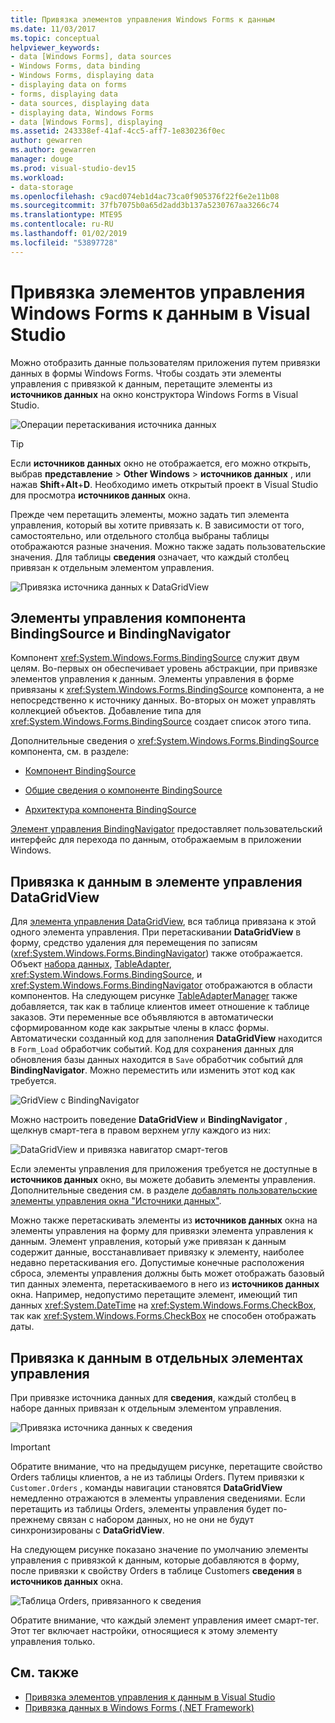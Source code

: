 ```yaml
---
title: Привязка элементов управления Windows Forms к данным
ms.date: 11/03/2017
ms.topic: conceptual
helpviewer_keywords:
- data [Windows Forms], data sources
- Windows Forms, data binding
- Windows Forms, displaying data
- displaying data on forms
- forms, displaying data
- data sources, displaying data
- displaying data, Windows Forms
- data [Windows Forms], displaying
ms.assetid: 243338ef-41af-4cc5-aff7-1e830236f0ec
author: gewarren
ms.author: gewarren
manager: douge
ms.prod: visual-studio-dev15
ms.workload:
- data-storage
ms.openlocfilehash: c9acd074eb1d4ac73ca0f905376f22f6e2e11b08
ms.sourcegitcommit: 37fb7075b0a65d2add3b137a5230767aa3266c74
ms.translationtype: MTE95
ms.contentlocale: ru-RU
ms.lasthandoff: 01/02/2019
ms.locfileid: "53897728"
---
```

# <a name="bind-windows-forms-controls-to-data-in-visual-studio"></a>Привязка элементов управления Windows Forms к данным в Visual Studio

Можно отобразить данные пользователям приложения путем привязки данных в формы Windows Forms. Чтобы создать эти элементы управления с привязкой к данным, перетащите элементы из **источников данных** на окно конструктора Windows Forms в Visual Studio.

![Операции перетаскивания источника данных](../data-tools/media/raddata-data-source-drag-operation.png)

> [!TIP]
> Если **источников данных** окно не отображается, его можно открыть, выбрав **представление** > **Other Windows** > **источников данных** , или нажав **Shift**+**Alt**+**D**. Необходимо иметь открытый проект в Visual Studio для просмотра **источников данных** окна.

Прежде чем перетащить элементы, можно задать тип элемента управления, который вы хотите привязать к. В зависимости от того, самостоятельно, или отдельного столбца выбраны таблицы отображаются разные значения.  Можно также задать пользовательские значения. Для таблицы **сведения** означает, что каждый столбец привязан к отдельным элементом управления.

![Привязка источника данных к DataGridView](../data-tools/media/raddata-bind-data-source-to-datagridview.png)

## <a name="bindingsource-and-bindingnavigator-controls"></a>Элементы управления компонента BindingSource и BindingNavigator

Компонент <xref:System.Windows.Forms.BindingSource> служит двум целям. Во-первых он обеспечивает уровень абстракции, при привязке элементов управления к данным. Элементы управления в форме привязаны к <xref:System.Windows.Forms.BindingSource> компонента, а не непосредственно к источнику данных. Во-вторых он может управлять коллекцией объектов. Добавление типа для <xref:System.Windows.Forms.BindingSource> создает список этого типа.

Дополнительные сведения о <xref:System.Windows.Forms.BindingSource> компонента, см. в разделе:

- [Компонент BindingSource](/dotnet/framework/winforms/controls/bindingsource-component)

- [Общие сведения о компоненте BindingSource](/dotnet/framework/winforms/controls/bindingsource-component-overview)

- [Архитектура компонента BindingSource](/dotnet/framework/winforms/controls/bindingsource-component-architecture)

[Элемент управления BindingNavigator](/dotnet/framework/winforms/controls/bindingnavigator-control-windows-forms) предоставляет пользовательский интерфейс для перехода по данным, отображаемым в приложении Windows.

## <a name="bind-to-data-in-a-datagridview-control"></a>Привязка к данным в элементе управления DataGridView

Для [элемента управления DataGridView](/dotnet/framework/winforms/controls/datagridview-control-overview-windows-forms), вся таблица привязана к этой одного элемента управления. При перетаскивании **DataGridView** в форму, средство удаления для перемещения по записям (<xref:System.Windows.Forms.BindingNavigator>) также отображается. Объект [набора данных](../data-tools/dataset-tools-in-visual-studio.md), [TableAdapter](../data-tools/create-and-configure-tableadapters.md), <xref:System.Windows.Forms.BindingSource>, и <xref:System.Windows.Forms.BindingNavigator> отображаются в области компонентов. На следующем рисунке [TableAdapterManager](https://msdn.microsoft.com/library/bb384426.aspx) также добавляется, так как в таблице клиентов имеет отношение к таблице заказов. Эти переменные все объявляются в автоматически сформированном коде как закрытые члены в класс формы. Автоматически созданный код для заполнения **DataGridView** находится в `Form_Load` обработчик событий. Код для сохранения данных для обновления базы данных находится в `Save` обработчик событий для **BindingNavigator**. Можно переместить или изменить этот код как требуется.

![GridView с BindingNavigator](../data-tools/media/raddata-gridview-with-bindingnavigator.png)

Можно настроить поведение **DataGridView** и **BindingNavigator** , щелкнув смарт-тега в правом верхнем углу каждого из них:

![DataGridView и привязка навигатор смарт-тегов](../data-tools/media/raddata-datagridview-and-binding-navigator-smart-tags.png)

Если элементы управления для приложения требуется не доступные в **источников данных** окно, вы можете добавить элементы управления. Дополнительные сведения см. в разделе [добавлять пользовательские элементы управления окна "Источники данных"](../data-tools/add-custom-controls-to-the-data-sources-window.md).

Можно также перетаскивать элементы из **источников данных** окна на элементы управления на форму для привязки элемента управления к данным. Элемент управления, который уже привязан к данным содержит данные, восстанавливает привязку к элементу, наиболее недавно перетаскивания его. Допустимые конечные расположения сброса, элементы управления должны быть может отображать базовый тип данных элемента, перетаскиваемого в него из **источников данных** окна. Например, недопустимо перетащите элемент, имеющий тип данных <xref:System.DateTime> на <xref:System.Windows.Forms.CheckBox>, так как <xref:System.Windows.Forms.CheckBox> не способен отображать даты.

## <a name="bind-to-data-in-individual-controls"></a>Привязка к данным в отдельных элементах управления

При привязке источника данных для **сведения**, каждый столбец в наборе данных привязан к отдельным элементом управления.

![Привязка источника данных к сведения](../data-tools/media/raddata-bind-data-source-to-details.png)

> [!IMPORTANT]
> Обратите внимание, что на предыдущем рисунке, перетащите свойство Orders таблицы клиентов, а не из таблицы Orders. Путем привязки к `Customer.Orders` , команды навигации становятся **DataGridView** немедленно отражаются в элементы управления сведениями. Если перетащить из таблицы Orders, элементы управления будет по-прежнему связан с набором данных, но не они не будут синхронизированы с **DataGridView**.

На следующем рисунке показано значение по умолчанию элементы управления с привязкой к данным, которые добавляются в форму, после привязки к свойству Orders в таблице Customers **сведения** в **источников данных** окна.

![Таблица Orders, привязанного к сведения](../data-tools/media/raddata-orders-table-bound-to-details.png)

Обратите внимание, что каждый элемент управления имеет смарт-тег. Этот тег включает настройки, относящиеся к этому элементу управления только.

## <a name="see-also"></a>См. также

- [Привязка элементов управления к данным в Visual Studio](../data-tools/bind-controls-to-data-in-visual-studio.md)
- [Привязка данных в Windows Forms (.NET Framework)](/dotnet/framework/winforms/windows-forms-data-binding)